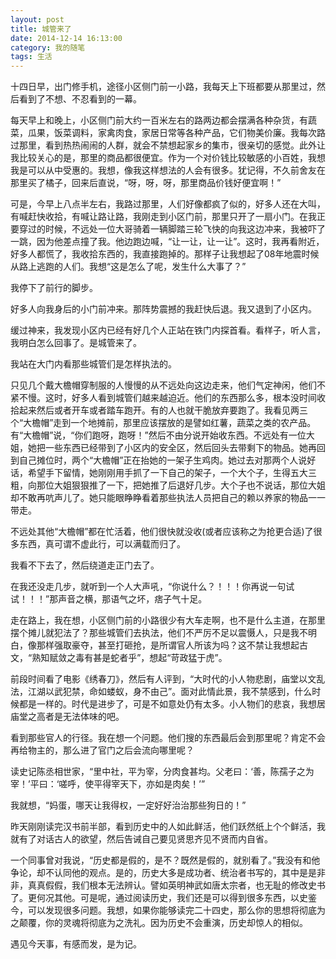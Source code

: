 ```yaml
---
layout: post
title: 城管来了
date: 2014-12-14 16:13:00
category: 我的随笔
tags: 生活
---
```


十四日早，出门修手机，途径小区侧门前一小路，我每天上下班都要从那里过，然后看到了不想、不忍看到的一幕。

每天早上和晚上，小区侧门前大约一百米左右的路两边都会摆满各种杂货，有蔬菜，瓜果，饭菜调料，家禽肉食，家居日常等各种产品，它们物美价廉。我每次路过那里，看到热热闹闹的人群，就会不禁想起家乡的集市，很亲切的感觉。此外让我比较关心的是，那里的商品都很便宜。作为一个对价钱比较敏感的小百姓，我想我是可以从中受惠的。我想，像我这样想法的人会有很多。犹记得，不久前舍友在那里买了橘子，回来后直说，“呀，呀，呀，那里商品价钱好便宜啊！”

可是，今早上八点半左右，我路过那里，人们好像都疯了似的，好多人还在大叫，有喊赶快收拾，有喊让路让路，我刚走到小区门前，那里只开了一扇小门。在我正要穿过的时候，不远处一位大哥骑着一辆脚踏三轮飞快的向我这边冲来，我被吓了一跳，因为他差点撞了我。他边跑边喊，“让一让，让一让”。这时，我再看附近，好多人都慌了，我收拾东西的，我直接跑掉的。那样子让我想起了08年地震时候从路上逃跑的人们。我想“这是怎么了呢，发生什么大事了？”

我停下了前行的脚步。

好多人向我身后的小门前冲来。那阵势震撼的我赶快后退。我又退到了小区内。

缓过神来，我发现小区内已经有好几个人正站在铁门内探首看。看样子，听人言，我明白怎么回事了。是城管来了。

我站在大门内看那些城管们是怎样执法的。

只见几个戴大檐帽穿制服的人慢慢的从不远处向这边走来，他们气定神闲，他们不紧不慢。这时，好多人看到城管们越来越迫近。他们的东西那么多，根本没时间收拾起来然后或者开车或者踏车跑开。有的人也就干脆放弃要跑了。我看见两三个“大檐帽”走到一个地摊前，那里应该摆放的是譬如红薯，蔬菜之类的农产品。有“大檐帽”说，“你们跑呀，跑呀！”然后不由分说开始收东西。不远处有一位大姐，她把一些东西已经带到了小区内的安全区，然后回头去带剩下的物品。她再回到自己摊位时，两个“大檐帽”正在抬她的一架子生鸡肉。她过去对那两个人说好话，希望手下留情，她刚刚用手抓了一下自己的架子，一个大个子，生得五大三粗，向那位大姐狠狠推了一下，把她推了后退好几步。大个子也不说话，那位大姐却不敢再吭声儿了。她只能眼睁睁看着那些执法人员把自己的赖以养家的物品一一带走。

不远处其他“大檐帽”都在忙活着，他们很快就没收(或者应该称之为抢更合适)了很多东西，真可谓不虚此行，可以满载而归了。

我看不下去了，然后绕道走正门去了。

在我还没走几步，就听到一个人大声吼，“你说什么？！！！你再说一句试试！！！”那声音之横，那语气之坏，痞子气十足。

走在路上，我在想，小区侧门前的小路很少有大车走啊，也不是什么主道，在那里摆个摊儿就犯法了？那些城管们去执法，他们不严厉不足以震慑人，只是我不明白，像那样强取豪夺，甚至打砸抢，是所谓官人所该为吗？这不禁让我想起古文，“熟知赋敛之毒有甚是蛇者乎”，想起“苛政猛于虎”。

前段时间看了电影《绣春刀》，然后有人评到，“大时代的小人物悲剧，庙堂以文乱法，江湖以武犯禁，命如蝼蚁，身不由己”。面对此情此景，我不禁感到，什么时候都是一样的。时代是进步了，可是不如意处仍有太多。小人物们的悲哀，我想居庙堂之高者是无法体味的吧。

看到那些官人的行径。我在想一个问题。他们搜的东西最后会到那里呢？肯定不会再给物主的，那么进了官门之后会流向哪里呢？

读史记陈丞相世家，“里中社，平为宰，分肉食甚均。父老曰：‘善，陈孺子之为宰！’平曰：‘嗟呼，使平得宰天下，亦如是肉矣！’”

我就想，“妈蛋，哪天让我得权，一定好好治治那些狗日的！”

昨天刚刚读完汉书前半部，看到历史中的人如此鲜活，他们跃然纸上个个鲜活，我就有了对话古人的欲望，然后告诫自己要见贤思齐见不贤而内自省。

一个同事曾对我说，“历史都是假的，是不？既然是假的，就别看了。”我没有和他争论，却不认同他的观点。是的，历史大多是成功者、统治者书写的，其中是是非非，真真假假，我们根本无法辨认。譬如英明神武如唐太宗者，也无耻的修改史书了。更何况其他。可是呢，通过阅读历史，我们还是可以得到很多东西，以史鉴今，可以发现很多问题。我想，如果你能够读完二十四史，那么你的思想将彻底为之颠覆，你的灵魂将彻底为之洗礼。因为历史不会重演，历史却惊人的相似。

遇见今天事，有感而发，是为记。